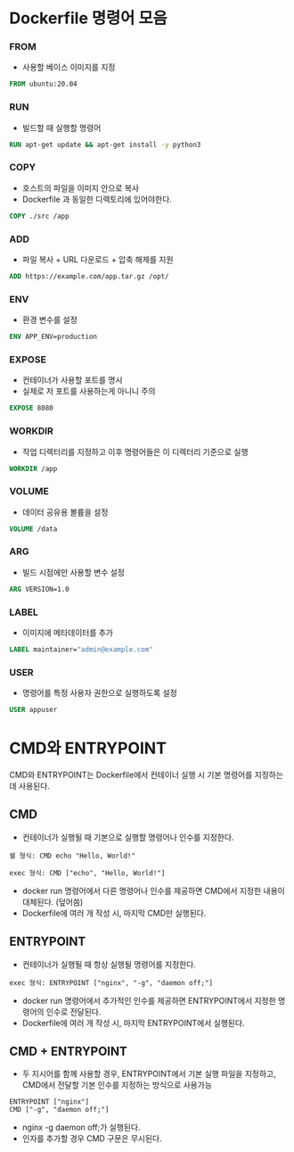 # Dockerfile 명령어 모음

### FROM
- 사용할 베이스 이미지를 지정

```dockerfile
FROM ubuntu:20.04
```

### RUN
- 빌드할 때 실행할 명령어

```dockerfile
RUN apt-get update && apt-get install -y python3
```

### COPY
- 호스트의 파일을 이미지 안으로 복사
- Dockerfile 과 동일한 디렉토리에 있어야한다.

```dockerfile
COPY ./src /app
```

### ADD
- 파일 복사 + URL 다운로드 + 압축 해제를 지원

```dockerfile
ADD https://example.com/app.tar.gz /opt/
```

### ENV
- 환경 변수를 설정

```dockerfile
ENV APP_ENV=production
```

### EXPOSE
- 컨테이너가 사용할 포트를 명시
- 실제로 저 포트를 사용하는게 아니니 주의

```dockerfile
EXPOSE 8080
```

### WORKDIR
- 작업 디렉터리를 지정하고 이후 명령어들은 이 디렉터리 기준으로 실행

```dockerfile
WORKDIR /app
```

### VOLUME
- 데이터 공유용 볼륨을 설정

```dockerfile
VOLUME /data
```

### ARG
- 빌드 시점에만 사용할 변수 설정

```dockerfile
ARG VERSION=1.0
```

### LABEL
- 이미지에 메타데이터를 추가

```dockerfile
LABEL maintainer="admin@example.com"
```

### USER
- 명령어를 특정 사용자 권한으로 실행하도록 설정

```dockerfile
USER appuser
```

# CMD와 ENTRYPOINT
CMD와 ENTRYPOINT는 Dockerfile에서 컨테이너 실행 시 기본 명령어를 지정하는데 사용된다.

## CMD
- 컨테이너가 실행될 때 기본으로 실행할 명령어나 인수를 지정한다.

```commandline
쉘 형식: CMD echo "Hello, World!"

exec 형식: CMD ["echo", "Hello, World!"]
```
- docker run 명령어에서 다른 명령어나 인수를 제공하면 CMD에서 지정한 내용이 대체된다. (덮어씀)
- Dockerfile에 여러 개 작성 시, 마지막 CMD만 실행된다.

## ENTRYPOINT
- 컨테이너가 실행될 때 항상 실행될 명령어를 지정한다.

```commandline
exec 형식: ENTRYPOINT ["nginx", "-g", "daemon off;"]
```
- docker run 명령어에서 추가적인 인수를 제공하면 ENTRYPOINT에서 지정한 명령어의 인수로 전달된다.
- Dockerfile에 여러 개 작성 시, 마지막 ENTRYPOINT에서 실행된다.

## CMD + ENTRYPOINT
- 두 지시어를 함께 사용할 경우, ENTRYPOINT에서 기본 실행 파일을 지정하고, CMD에서 전달할 기본 인수를 지정하는 방식으로 사용가능

```commandline
ENTRYPOINT ["nginx"]
CMD ["-g", "daemon off;"]
```
- nginx -g daemon off;가 실행된다.
- 인자를 추가할 경우 CMD 구문은 무시된다.

